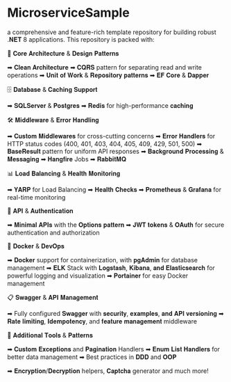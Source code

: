 # MicroserviceSample
a comprehensive and feature-rich template repository for building robust .𝐍𝐄𝐓 8 applications.
This repository is packed with:

🔧 𝐂𝐨𝐫𝐞 𝐀𝐫𝐜𝐡𝐢𝐭𝐞𝐜𝐭𝐮𝐫𝐞 & 𝐃𝐞𝐬𝐢𝐠𝐧 𝐏𝐚𝐭𝐭𝐞𝐫𝐧𝐬

➡ 𝐂𝐥𝐞𝐚𝐧 𝐀𝐫𝐜𝐡𝐢𝐭𝐞𝐜𝐭𝐮𝐫𝐞
➡ 𝐂𝐐𝐑𝐒 pattern for separating read and write operations
➡ 𝐔𝐧𝐢𝐭 𝐨𝐟 𝐖𝐨𝐫𝐤 & 𝐑𝐞𝐩𝐨𝐬𝐢𝐭𝐨𝐫𝐲 𝐩𝐚𝐭𝐭𝐞𝐫𝐧𝐬
➡ 𝐄𝐅 𝐂𝐨𝐫𝐞 & 𝐃𝐚𝐩𝐩𝐞𝐫

🗄️ 𝐃𝐚𝐭𝐚𝐛𝐚𝐬𝐞 & 𝐂𝐚𝐜𝐡𝐢𝐧𝐠 𝐒𝐮𝐩𝐩𝐨𝐫𝐭

➡ 𝐒𝐐𝐋𝐒𝐞𝐫𝐯𝐞𝐫 & 𝐏𝐨𝐬𝐭𝐠𝐫𝐞𝐬
➡ 𝐑𝐞𝐝𝐢𝐬 for high-performance 𝐜𝐚𝐜𝐡𝐢𝐧𝐠

🛠️ 𝐌𝐢𝐝𝐝𝐥𝐞𝐰𝐚𝐫𝐞 & 𝐄𝐫𝐫𝐨𝐫 𝐇𝐚𝐧𝐝𝐥𝐢𝐧𝐠

➡ 𝐂𝐮𝐬𝐭𝐨𝐦 𝐌𝐢𝐝𝐝𝐥𝐞𝐰𝐚𝐫𝐞𝐬 for cross-cutting concerns
➡ 𝐄𝐫𝐫𝐨𝐫 𝐇𝐚𝐧𝐝𝐥𝐞𝐫𝐬 for HTTP status codes (400, 401, 403, 404, 405, 409, 429, 501, 500)
➡ 𝐁𝐚𝐬𝐞𝐑𝐞𝐬𝐮𝐥𝐭 pattern for uniform API responses
➡ 𝐁𝐚𝐜𝐤𝐠𝐫𝐨𝐮𝐧𝐝 𝐏𝐫𝐨𝐜𝐞𝐬𝐬𝐢𝐧𝐠 & 𝐌𝐞𝐬𝐬𝐚𝐠𝐢𝐧𝐠
➡ 𝐇𝐚𝐧𝐠𝐟𝐢𝐫𝐞 Jobs
➡ 𝐑𝐚𝐛𝐛𝐢𝐭𝐌𝐐

📊 𝐋𝐨𝐚𝐝 𝐁𝐚𝐥𝐚𝐧𝐜𝐢𝐧𝐠 & 𝐇𝐞𝐚𝐥𝐭𝐡 𝐌𝐨𝐧𝐢𝐭𝐨𝐫𝐢𝐧𝐠

➡ 𝐘𝐀𝐑𝐏 for Load Balancing
➡ 𝐇𝐞𝐚𝐥𝐭𝐡 𝐂𝐡𝐞𝐜𝐤𝐬
➡ 𝐏𝐫𝐨𝐦𝐞𝐭𝐡𝐞𝐮𝐬 & 𝐆𝐫𝐚𝐟𝐚𝐧𝐚 for real-time monitoring

🚀 𝐀𝐏𝐈 & 𝐀𝐮𝐭𝐡𝐞𝐧𝐭𝐢𝐜𝐚𝐭𝐢𝐨𝐧

➡ 𝐌𝐢𝐧𝐢𝐦𝐚𝐥 𝐀𝐏𝐈𝐬 with the 𝐎𝐩𝐭𝐢𝐨𝐧𝐬 𝐩𝐚𝐭𝐭𝐞𝐫𝐧
➡ 𝐉𝐖𝐓 𝐭𝐨𝐤𝐞𝐧𝐬 & 𝐎𝐀𝐮𝐭𝐡 for secure authentication and authorization

🐳 𝐃𝐨𝐜𝐤𝐞𝐫 & 𝐃𝐞𝐯𝐎𝐩𝐬

➡ 𝐃𝐨𝐜𝐤𝐞𝐫 support for containerization, with 𝐩𝐠𝐀𝐝𝐦𝐢𝐧 for database management
➡ 𝐄𝐋𝐊 Stack with 𝐋𝐨𝐠𝐬𝐭𝐚𝐬𝐡, 𝐊𝐢𝐛𝐚𝐧𝐚, 𝐚𝐧𝐝 𝐄𝐥𝐚𝐬𝐭𝐢𝐜𝐬𝐞𝐚𝐫𝐜𝐡 for powerful logging and visualization
➡ 𝐏𝐨𝐫𝐭𝐚𝐢𝐧𝐞𝐫 for easy Docker management

📋 𝐒𝐰𝐚𝐠𝐠𝐞𝐫 & 𝐀𝐏𝐈 𝐌𝐚𝐧𝐚𝐠𝐞𝐦𝐞𝐧𝐭

➡ Fully configured 𝐒𝐰𝐚𝐠𝐠𝐞𝐫 with 𝐬𝐞𝐜𝐮𝐫𝐢𝐭𝐲, 𝐞𝐱𝐚𝐦𝐩𝐥𝐞𝐬, 𝐚𝐧𝐝 𝐀𝐏𝐈 𝐯𝐞𝐫𝐬𝐢𝐨𝐧𝐢𝐧𝐠
➡ 𝐑𝐚𝐭𝐞 𝐥𝐢𝐦𝐢𝐭𝐢𝐧𝐠, 𝐈𝐝𝐞𝐦𝐩𝐨𝐭𝐞𝐧𝐜𝐲, and 𝐟𝐞𝐚𝐭𝐮𝐫𝐞 𝐦𝐚𝐧𝐚𝐠𝐞𝐦𝐞𝐧𝐭 middleware

📌 𝐀𝐝𝐝𝐢𝐭𝐢𝐨𝐧𝐚𝐥 𝐓𝐨𝐨𝐥𝐬 & 𝐏𝐚𝐭𝐭𝐞𝐫𝐧𝐬

➡ 𝐂𝐮𝐬𝐭𝐨𝐦 𝐄𝐱𝐜𝐞𝐩𝐭𝐢𝐨𝐧𝐬 and 𝐏𝐚𝐠𝐢𝐧𝐚𝐭𝐢𝐨𝐧 Handlers
➡ 𝐄𝐧𝐮𝐦 𝐋𝐢𝐬𝐭 𝐇𝐚𝐧𝐝𝐥𝐞𝐫𝐬 for better data management
➡ Best practices in 𝐃𝐃𝐃 and 𝐎𝐎𝐏

➡ 𝐄𝐧𝐜𝐫𝐲𝐩𝐭𝐢𝐨𝐧/𝐃𝐞𝐜𝐫𝐲𝐩𝐭𝐢𝐨𝐧 helpers, 𝐂𝐚𝐩𝐭𝐜𝐡𝐚 generator and much more!
